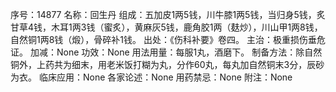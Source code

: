 序号：14877
名称：回生丹
组成：五加皮1两5钱，川牛膝1两5钱，当归身5钱，炙甘草4钱，木耳1两3钱（蜜炙），黄麻灰5钱，鹿角胶1两（麸炒），川山甲1两8钱，自然铜1两8钱（煅），骨碎补1钱。
出处：《伤科补要》卷四。
主治：极重损伤垂危证。
加减：None
功效：None
用法用量：每服1丸，酒磨下。
制备方法：除自然铜外，上药共为细末，用老米饭打糊为丸，分作60丸，每丸加自然铜末3分，辰砂为衣。
临床应用：None
各家论述：None
用药禁忌：None
附注：None
